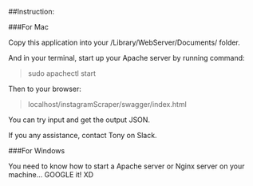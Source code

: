 ##Instruction:

###For Mac

Copy this application into your /Library/WebServer/Documents/ folder.

And in your terminal, start up your Apache server by running command: 

> sudo apachectl start

Then to your browser: 

> localhost/instagramScraper/swagger/index.html

You can try input and get the output JSON.

If you any assistance, contact Tony on Slack.

###For Windows

You need to know how to start a Apache server or Nginx server on your machine... GOOGLE it! XD

